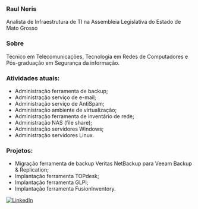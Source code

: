 ### Raul Neris  
Analista de Infraestrutura de TI na Assembleia Legislativa do Estado de Mato Grosso  
  
### Sobre
Técnico em Telecomunicações, Tecnologia em Redes de Computadores e Pós-graduação em Segurança da informação.  
  
### Atividades atuais:  
- Administração ferramenta de backup;  
- Administração serviço de e-mail;  
- Administração serviço de AntiSpam;  
- Administração ambiente de virtualização;  
- Administração ferramenta de inventário de rede;  
- Administração NAS (file share);  
- Administração servidores Windows;  
- Administração servidores Linux.  
  
### Projetos:
- Migração ferramenta de backup Veritas NetBackup para Veeam Backup & Replication;  
- Implantação ferramenta TOPdesk;  
- Implantação ferramenta GLPI;  
- Implantação ferramenta FusionInventory.  
  
[![LinkedIn](https://img.shields.io/badge/LinkedIn-0077B5?style=for-the-badge&logo=linkedin&logoColor=white)](https://www.linkedin.com/in/raul-neris-07462711b/)  
